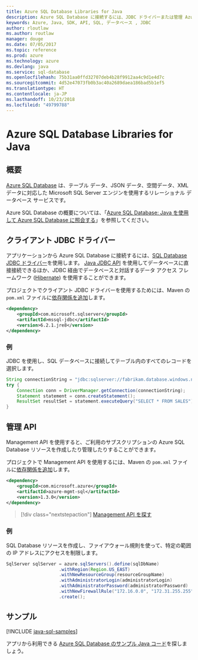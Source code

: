 ```yaml
---
title: Azure SQL Database Libraries for Java
description: Azure SQL Database に接続するには、JDBC ドライバーまたは管理 Azure SQL Database インスタンスと Management API を使用します。
keywords: Azure, Java, SDK, API, SQL, データベース , JDBC
author: rloutlaw
ms.author: routlaw
manager: douge
ms.date: 07/05/2017
ms.topic: reference
ms.prod: azure
ms.technology: azure
ms.devlang: java
ms.service: sql-database
ms.openlocfilehash: 75b31aa0ffd32707deb4b28f9912aa4c9d1e4d7c
ms.sourcegitcommit: 4d52e47073fb0b3ac40a2689daea186bad5b1ef5
ms.translationtype: HT
ms.contentlocale: ja-JP
ms.lasthandoff: 10/23/2018
ms.locfileid: "49799788"
---
```

# <a name="azure-sql-database-libraries-for-java"></a>Azure SQL Database Libraries for Java

## <a name="overview"></a>概要

[Azure SQL Database](/azure/sql-database/sql-database-technical-overview) は、テーブル データ、JSON データ、空間データ、XML データに対応した Microsoft SQL Server エンジンを使用するリレーショナル データベース サービスです。 

Azure SQL Database の概要については、「[Azure SQL Database: Java を使用して Azure SQL Database に照会する](/azure/sql-database/sql-database-connect-query-java)」を参照してください。

## <a name="client-jdbc-driver"></a>クライアント JDBC ドライバー

アプリケーションから Azure SQL Database に接続するには、[SQL Database JDBC ドライバー](/sql/connect/jdbc/microsoft-jdbc-driver-for-sql-server)を使用します。 [Java JDBC API](https://docs.oracle.com/javase/8/docs/technotes/guides/jdbc/) を使用してデータベースに直接接続できるほか、JDBC 経由でデータベースと対話するデータ アクセス フレームワーク ([Hibernate](http://hibernate.org/)) を使用することができます。

プロジェクトでクライアント JDBC ドライバーを使用するためには、Maven の `pom.xml` ファイルに[依存関係を追加](https://maven.apache.org/guides/getting-started/index.html#How_do_I_use_external_dependencies)します。


```XML
<dependency>
    <groupId>com.microsoft.sqlserver</groupId>
    <artifactId>mssql-jdbc</artifactId>
    <version>6.2.1.jre8</version>
</dependency>
```   

### <a name="example"></a>例

JDBC を使用し、SQL データベースに接続してテーブル内のすべてのレコードを選択します。

```java
String connectionString = "jdbc:sqlserver://fabrikam.database.windows.net:1433;database=fiber;user=raisa;password=testpass;encrypt=true;hostNameInCertificate=*.database.windows.net;loginTimeout=30;";
try {
    Connection conn = DriverManager.getConnection(connectionString);
    Statement statement = conn.createStatement();
    ResultSet resultSet = statement.executeQuery("SELECT * FROM SALES");
}  
```

## <a name="management-api"></a>管理 API

Management API を使用すると、ご利用のサブスクリプションの Azure SQL Database リソースを作成したり管理したりすることができます。   

プロジェクトで Management API を使用するには、Maven の `pom.xml` ファイルに[依存関係を追加](https://maven.apache.org/guides/getting-started/index.html#How_do_I_use_external_dependencies)します。


```XML
<dependency>
    <groupId>com.microsoft.azure</groupId>
    <artifactId>azure-mgmt-sql</artifactId>
    <version>1.3.0</version>
</dependency>
```

> [!div class="nextstepaction"]
> [Management API を探す](/java/api/overview/azure/sql/management)

### <a name="example"></a>例

SQL Database リソースを作成し、ファイアウォール規則を使って、特定の範囲の IP アドレスにアクセスを制限します。

```java
SqlServer sqlServer = azure.sqlServers().define(sqlDbName)
                    .withRegion(Region.US_EAST)
                    .withNewResourceGroup(resourceGroupName)
                    .withAdministratorLogin(administratorLogin)
                    .withAdministratorPassword(administratorPassword)
                    .withNewFirewallRule("172.16.0.0", "172.31.255.255")
                    .create();
```

## <a name="samples"></a>サンプル

[!INCLUDE [java-sql-samples](../docs-ref-conceptual/includes/sql.md)]

アプリから利用できる [Azure SQL Database のサンプル Java コード](https://azure.microsoft.com/resources/samples/?platform=java&term=SQL)を探しましょう。
